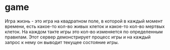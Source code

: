 # game
Игра жизнь - это игра на квадратном поле, в которой в каждый момент времени, есть какое-то кол-во живых клеток и какое-то кол-во мертвых клеток. На каждом такте игры это кол-во изменяется по определенным правилам.
Этот сервер демонстрирует процесс игры и на каждый запрос к нему он выводит текущее состояние игры.
